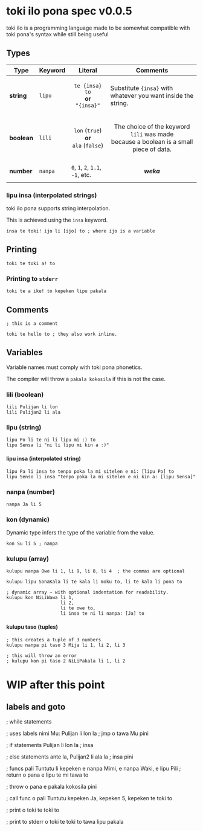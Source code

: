 # toki ilo pona spec v0.0.5

toki ilo is a programming language made to be somewhat compatible with toki
pona's syntax while still being useful

## Types

| Type | Keyword | Literal | Comments |
|---|---|---|---|
| **string** | `lipu` | <p align="center">`te {insa} to`<br>**or**<br>`"{insa}"`</p> | Substitute `{insa}` with whatever you want inside the string. |
| **boolean** | `lili` | <p align="center">`lon` (`true`)<br>**or**<br>`ala` (`false`)</p> | <p align="center">The choice of the keyword `lili` was made<br> because a boolean is a small piece of data.<p> |
| **number** | `nanpa` | `0`, `1`, `2`, `1.1`, `-1`, etc. | <p align="center">***weka***</p> |

### lipu insa (interpolated strings)

toki ilo pona supports string interpolation.

This is achieved using the `insa` keyword.

```
insa te toki! ijo li [ijo] to ; where ijo is a variable
```

## Printing

```
toki te toki a! to
```

### Printing to `stderr`

```
toki te a ike! to kepeken lipu pakala
```

## Comments

```
; this is a comment

toki te hello to ; they also work inline.
```

## Variables

Variable names must comply with toki pona phonetics.

The compiler will throw a `pakala kokosila` if this is not the case.

### lili (boolean)

```
lili Pulijan li lon
lili Pulijan2 li ala
```

### lipu (string)

```
lipu Po li te ni li lipu mi :) to
lipu Sensa li "ni li lipu mi kin a :)"
```

#### lipu insa (interpolated string)

```
lipu Pa li insa te tenpo poka la mi sitelen e ni: [lipu Po] to
lipu Senso li insa "tenpo poka la mi sitelen e ni kin a: [lipu Sensa]"
```

### nanpa (number)

```
nanpa Ja li 5
```


### kon (dynamic)

Dynamic type infers the type of the variable from the value.

```
kon Su li 5 ; nanpa
```

### kulupu (array)

```
kulupu nanpa Owe li 1, li 9, li 8, li 4  ; the commas are optional

kulupu lipu SonaKala li te kala li moku to, li te kala li pona to

; dynamic array ~ with optional indentation for readability.
kulupu kon NiLiWawa li 1,
                    li 2,
                    li te owe to,
                    li insa te ni li nanpa: [Ja] to
```

#### kulupu taso (tuples)

```
; this creates a tuple of 3 numbers
kulupu nanpa pi taso 3 Mija li 1, li 2, li 3

; this will throw an error
; kulupu kon pi taso 2 NiLiPakala li 1, li 2
```

# WIP after this point


## labels and goto
; while statements

; uses labels
nimi Mu: Pulijan li lon la
  ; jmp
  o tawa Mu
pini

; if statements
Pulijan li lon la
  ; insa

  ; else statements
ante la, Pulijan2 li ala la
  ; insa
pini

; funcs
pali Tuntutu li kepeken e nanpa Mimi, e nanpa Waki, e lipu Pili
  ; return
  o pana e lipu te mi tawa to

  ; throw
  o pana e pakala kokosila
pini

; call func
o pali Tuntutu kepeken Ja, kepeken 5, kepeken te toki to

; print
o toki te toki to

; print to stderr
o toki te toki to tawa lipu pakala
